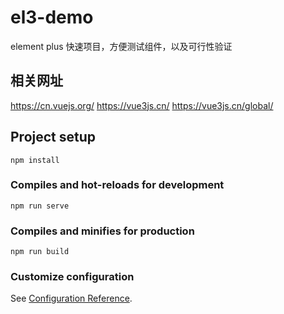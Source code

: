 # el3-demo
element plus 快速项目，方便测试组件，以及可行性验证

## 相关网址
https://cn.vuejs.org/
https://vue3js.cn/
https://vue3js.cn/global/

## Project setup
```
npm install
```

### Compiles and hot-reloads for development
```
npm run serve
```

### Compiles and minifies for production
```
npm run build
```

### Customize configuration
See [Configuration Reference](https://cli.vuejs.org/config/).
